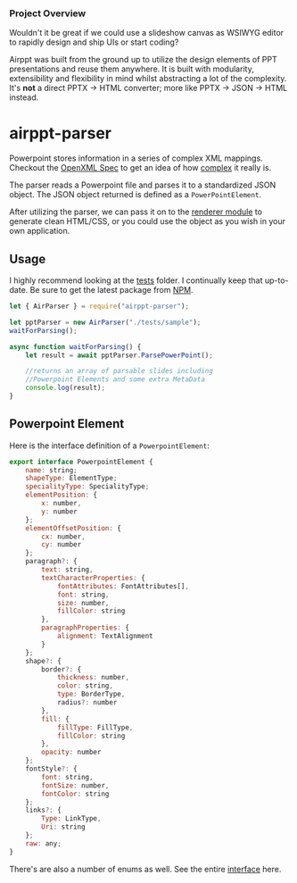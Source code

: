 ### Project Overview
Wouldn't it be great if we could use a slideshow canvas as WSIWYG editor to rapidly design and ship UIs or start coding?

Airppt was built from the ground up to utilize the design elements of PPT presentations and reuse them anywhere. It is built with modularity, extensibility and flexibility in mind whilst abstracting a lot of the complexity. It's **not** a direct PPTX -> HTML converter; more like PPTX -> JSON -> HTML instead.

# airppt-parser

Powerpoint stores information in a series of complex XML mappings. Checkout the [OpenXML Spec](https://www.ecma-international.org/news/TC45_current_work/OpenXML%20White%20Paper.pdf) to get an idea of how [complex](http://officeopenxml.com/anatomyofOOXML-pptx.php) it really is.

The parser reads a Powerpoint file and parses it to a standardized JSON object. The JSON object returned is defined as a `PowerPointElement`.

After utilizing the parser, we can pass it on to the [renderer module](https://github.com/rabi92/airppt-renderer#readme) to generate clean HTML/CSS, or you could use the object as you wish in your own application.

## Usage

I highly recommend looking at the [tests](https://github.com/rabi92/airppt-parser/tree/master/tests) folder. I continually keep that up-to-date. Be sure to get the latest package from [NPM](https://www.npmjs.com/package/airppt-parser-plus).

```javascript
let { AirParser } = require("airppt-parser");

let pptParser = new AirParser("./tests/sample");
waitForParsing();

async function waitForParsing() {
	let result = await pptParser.ParsePowerPoint();

	//returns an array of parsable slides including
	//Powerpoint Elements and some extra MetaData
	console.log(result);
}
```

## Powerpoint Element

Here is the interface definition of a `PowerpointElement`:

```javascript
export interface PowerpointElement {
	name: string;
	shapeType: ElementType;
	specialityType: SpecialityType;
	elementPosition: {
		x: number,
		y: number
	};
	elementOffsetPosition: {
		cx: number,
		cy: number
	};
	paragraph?: {
		text: string,
		textCharacterProperties: {
			fontAttributes: FontAttributes[],
			font: string,
			size: number,
			fillColor: string
		},
		paragraphProperties: {
			alignment: TextAlignment
		}
	};
	shape?: {
		border?: {
			thickness: number,
			color: string,
			type: BorderType,
			radius?: number
		},
		fill: {
			fillType: FillType,
			fillColor: string
		},
		opacity: number
	};
	fontStyle?: {
		font: string,
		fontSize: number,
		fontColor: string
	};
	links?: {
		Type: LinkType,
		Uri: string
	};
	raw: any;
}
```

There's are also a number of enums as well. See the entire [interface](https://github.com/rabi92/airppt-models/blob/master/pptelement.d.ts) here.
